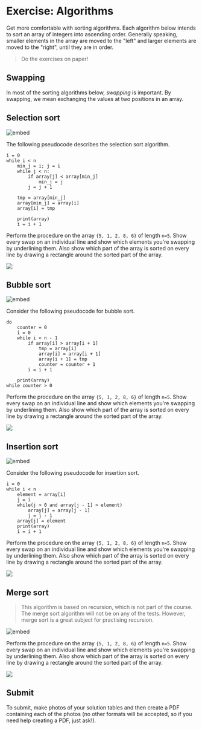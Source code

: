# Exercise: Algorithms

Get more comfortable with sorting algorithms. Each algorithm below intends to sort an array of integers into ascending order. Generally speaking, smaller elements in the array are moved to the "left" and larger elements are moved to the "right", until they are in order.

> Do the exercises on paper!

## Swapping

In most of the sorting algorithms below, *swapping* is important. By swapping, we mean exchanging the values at two positions in an array.

## Selection sort

![embed](https://www.youtube.com/embed/NEbb4XqKDNU)

The following pseudocode describes the selection sort algorithm.

    i = 0
    while i < n
        min_j = i; j = i
        while j < n:
            if array[j] < array[min_j]
                min_j = j
            j = j + 1

        tmp = array[min_j]
        array[min_j] = array[i]
        array[i] = tmp

        print(array)
        i = i + 1

Perform the procedure on the array `{5, 1, 2, 8, 6}` of length `n=5`. Show every swap on an individual line and show which elements you're swapping by underlining them. Also show which part of the array is sorted on every line by drawing a rectangle around the sorted part of the array.  

![](sort.PNG)

## Bubble sort

![embed](https://www.youtube.com/embed/LZaU8GHNsQI)

Consider the following pseudocode for bubble sort.

    do
        counter = 0
        i = 0
        while i < n - 1
            if array[i] > array[i + 1]
                tmp = array[i]
                array[i] = array[i + 1]
                array[i + 1] = tmp
                counter = counter + 1
            i = i + 1

        print(array)
    while counter > 0

Perform the procedure on the array `{5, 1, 2, 8, 6}` of length `n=5`. Show every swap on an individual line and show which elements you're swapping by underlining them. Also show which part of the array is sorted on every line by drawing a rectangle around the sorted part of the array.  

![](sort.PNG)

## Insertion sort

![embed](https://www.youtube.com/embed/ntB1D3Bbz5I)

Consider the following pseudocode for insertion sort.

    i = 0
    while i < n
        element = array[i]
        j = i
        while(j > 0 and array[j - 1] > element)
            array[j] = array[j - 1]
            j = j - 1
        array[j] = element
        print(array)
        i = i + 1

Perform the procedure on the array `{5, 1, 2, 8, 6}` of length `n=5`. Show every swap on an individual line and show which elements you're swapping by underlining them. Also show which part of the array is sorted on every line by drawing a rectangle around the sorted part of the array.  

![](sort.PNG)

## Merge sort

> This algorithm is based on recursion, which is not part of the course. The merge sort algorithm will not be on any of the tests. However, merge sort is a great subject for practising recursion.

![embed](https://www.youtube.com/embed/yF3hMKmCk1A)

Perform the procedure on the array `{5, 1, 2, 8, 6}` of length `n=5`. Show every swap on an individual line and show which elements you're swapping by underlining them. Also show which part of the array is sorted on every line by drawing a rectangle around the sorted part of the array.  

![](sort.PNG)

## Submit

To submit, make photos of your solution tables and then create a PDF containing each of the photos (no other formats will be accepted, so if you need help creating a PDF, just ask!).
